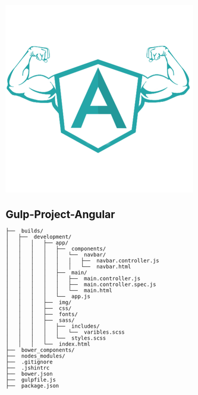 ![Building a ngFit App with AngularJS](ngFit.png)
# Gulp-Project-Angular
<pre>
├──  builds/
│   ├──  development/
│   │   │   ├── app/
│   │   │   │   ├──  components/
│   │   │   │   │   └──  navbar/
│   │   │   │   │   │   ├──  navbar.controller.js
│   │   │   │   │   │   └──  navbar.html
│   │   │   │   ├──  main/
│   │   │   │   │   ├──  main.controller.js
│   │   │   │   │   ├──  main.controller.spec.js
│   │   │   │   │   └──  main.html
│   │   │   │   └──  app.js
│   │   │   ├──  img/
│   │   │   ├──  css/
│   │   │   ├──  fonts/
│   │   │   ├──  sass/
│   │   │   │   ├──  includes/
│   │   │   │   │   └──  varibles.scss
│   │   │   │   └──  styles.scss
│   │   │   └──  index.html
├──  bower_components/
├──  nodes_modules/
├──  .gitignore
├──  .jshintrc
├──  bower.json
├──  gulpfile.js
├──  package.json
</pre>
